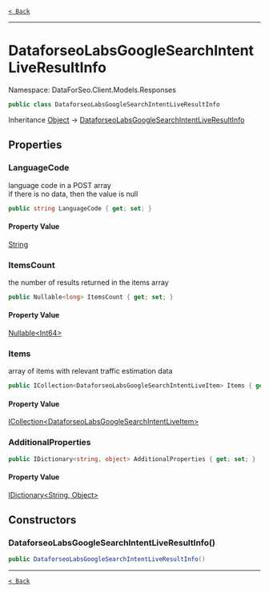 [`< Back`](./)

---

# DataforseoLabsGoogleSearchIntentLiveResultInfo

Namespace: DataForSeo.Client.Models.Responses

```csharp
public class DataforseoLabsGoogleSearchIntentLiveResultInfo
```

Inheritance [Object](https://docs.microsoft.com/en-us/dotnet/api/system.object) → [DataforseoLabsGoogleSearchIntentLiveResultInfo](./dataforseo.client.models.responses.dataforseolabsgooglesearchintentliveresultinfo)

## Properties

### **LanguageCode**

language code in a POST array
 <br>if there is no data, then the value is null

```csharp
public string LanguageCode { get; set; }
```

#### Property Value

[String](https://docs.microsoft.com/en-us/dotnet/api/system.string)<br>

### **ItemsCount**

the number of results returned in the items array

```csharp
public Nullable<long> ItemsCount { get; set; }
```

#### Property Value

[Nullable&lt;Int64&gt;](https://docs.microsoft.com/en-us/dotnet/api/system.nullable-1)<br>

### **Items**

array of items with relevant traffic estimation data

```csharp
public ICollection<DataforseoLabsGoogleSearchIntentLiveItem> Items { get; set; }
```

#### Property Value

[ICollection&lt;DataforseoLabsGoogleSearchIntentLiveItem&gt;](./dataforseo.client.models.dataforseolabsgooglesearchintentliveitem)<br>

### **AdditionalProperties**

```csharp
public IDictionary<string, object> AdditionalProperties { get; set; }
```

#### Property Value

[IDictionary&lt;String, Object&gt;](https://docs.microsoft.com/en-us/dotnet/api/system.collections.generic.idictionary-2)<br>

## Constructors

### **DataforseoLabsGoogleSearchIntentLiveResultInfo()**

```csharp
public DataforseoLabsGoogleSearchIntentLiveResultInfo()
```

---

[`< Back`](./)
